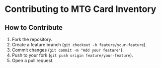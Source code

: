 # Contributing to MTG Card Inventory

## How to Contribute
1. Fork the repository.
2. Create a feature branch (`git checkout -b feature/your-feature`).
3. Commit changes (`git commit -m "Add your feature"`).
4. Push to your fork (`git push origin feature/your-feature`).
5. Open a pull request.

